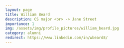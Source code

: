 ```yaml
---
layout: page
title: William Beard
description: CS major <br> -> Jane Street
importance: 1
img: /assets/img/profile_pictures/william_beard.jpg
category: alumni
redirect: https://www.linkedin.com/in/wbeard8/
---
```

